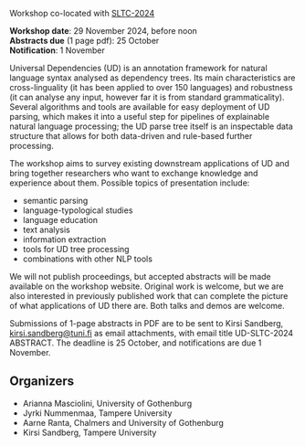 Workshop co-located with [SLTC-2024](https://sltc2024.github.io/)

__Workshop date__: 29 November 2024, before noon<br>
__Abstracts due__ (1 page pdf): 25 October<br>
__Notification__: 1 November

Universal Dependencies (UD) is an annotation framework for natural language syntax analysed as dependency trees. Its main characteristics are cross-linguality (it has been applied to over 150 languages) and robustness (it can analyse any input, however far it is from standard grammaticality). Several algorithms and tools are available for easy deployment of UD parsing, which makes it into a useful step for pipelines of explainable natural language processing; the UD parse tree itself is an inspectable data structure that allows for both data-driven and rule-based further processing.

The workshop aims to survey existing downstream applications of UD and bring together researchers who want to exchange knowledge and experience about them. Possible topics of presentation include:

- semantic parsing
- language-typological studies
- language education
- text analysis
- information extraction
- tools for UD tree processing
- combinations with other NLP tools

We will not publish proceedings, but accepted abstracts will be made available on the workshop website. Original work is welcome, but we are also interested in previously published work that can complete the picture of what applications of UD there are. Both talks and demos are welcome.

Submissions of 1-page abstracts in PDF are to be sent to Kirsi Sandberg, kirsi.sandberg@tuni.fi as email attachments, with email title UD-SLTC-2024 ABSTRACT.
The deadline is 25 October, and notifications are due 1 November.

## Organizers
- Arianna Masciolini, University of Gothenburg
- Jyrki Nummenmaa, Tampere University
- Aarne Ranta, Chalmers and University of Gothenburg
- Kirsi Sandberg, Tampere University
